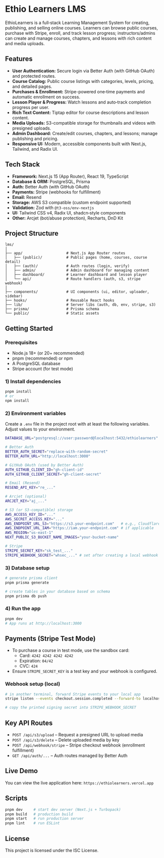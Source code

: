# Ethio Learners LMS

EthioLearners is a full‑stack Learning Management System for creating, publishing, and selling online courses. Learners can browse public courses, purchase with Stripe, enroll, and track lesson progress; instructors/admins can create and manage courses, chapters, and lessons with rich content and media uploads.

## Features

- **User Authentication:** Secure login via Better Auth (with GitHub OAuth) and protected routes.
- **Course Catalog:** Public course listings with categories, levels, pricing, and detailed pages.
- **Purchases & Enrollment:** Stripe-powered one‑time payments and automatic enrollment on success.
- **Lesson Player & Progress:** Watch lessons and auto‑track completion progress per user.
- **Rich Text Content:** Tiptap editor for course descriptions and lesson content.
- **Media Uploads:** S3-compatible storage for thumbnails and videos with presigned uploads.
- **Admin Dashboard:** Create/edit courses, chapters, and lessons; manage publishing and pricing.
- **Responsive UI:** Modern, accessible components built with Next.js, Tailwind, and Radix UI.

## Tech Stack

- **Framework:** Next.js 15 (App Router), React 19, TypeScript
- **Database & ORM:** PostgreSQL, Prisma
- **Auth:** Better Auth (with GitHub OAuth)
- **Payments:** Stripe (webhooks for fulfillment)
- **Email:** Resend
- **Storage:** AWS S3 compatible (custom endpoint supported)
- **Validation:** Zod with `@t3-oss/env-nextjs`
- **UI:** Tailwind CSS v4, Radix UI, shadcn‑style components
- **Other:** Arcjet (bot/abuse protection), Recharts, DnD Kit

## Project Structure

```
lms/
│
├── app/                    # Next.js App Router routes
│   ├── (public)/           # Public pages (home, courses, course detail)
│   ├── (auth)/             # Auth routes (login, verify)
│   ├── admin/              # Admin dashboard for managing content
│   ├── dashboard/          # Learner dashboard and lesson player
│   └── api/                # Route handlers (auth, s3, stripe webhook)
│
├── components/             # UI components (ui, editor, uploader, sidebar)
├── hooks/                  # Reusable React hooks
├── lib/                    # Server libs (auth, db, env, stripe, s3)
├── prisma/                 # Prisma schema
└── public/                 # Static assets
```

## Getting Started

### Prerequisites

- Node.js 18+ (or 20+ recommended)
- pnpm (recommended) or npm
- A PostgreSQL database
- Stripe account (for test mode)

### 1) Install dependencies

```bash
pnpm install
# or
npm install
```

### 2) Environment variables

Create a `.env` file in the project root with at least the following variables. Adjust values to your environment.

```bash
DATABASE_URL="postgresql://user:password@localhost:5432/ethiolearners"

# Better Auth
BETTER_AUTH_SECRET="replace-with-random-secret"
BETTER_AUTH_URL="http://localhost:3000"

# GitHub OAuth (used by Better Auth)
AUTH_GITHUB_CLIENT_ID="gh-client-id"
AUTH_GITHUB_CLIENT_SECRET="gh-client-secret"

# Email (Resend)
RESEND_API_KEY="re_..."

# Arcjet (optional)
ARCJET_KEY="aj_..."

# S3 (or S3-compatible) storage
AWS_ACCESS_KEY_ID="..."
AWS_SECRET_ACCESS_KEY="..."
AWS_ENDPOINT_URL_S3="https://s3.your-endpoint.com"   # e.g., Cloudflare R2/Bunny/AWS
AWS_ENDPOINT_URL_IAM="https://iam.your-endpoint.com" # if applicable
AWS_REGION="us-east-1"
NEXT_PUBLIC_S3_BUCKET_NAME_IMAGES="your-bucket-name"

# Stripe
STRIPE_SECRET_KEY="sk_test_..."
STRIPE_WEBHOOK_SECRET="whsec_..." # set after creating a local webhook
```

### 3) Database setup

```bash
# generate prisma client
pnpm prisma generate

# create tables in your database based on schema
pnpm prisma db push
```

### 4) Run the app

```bash
pnpm dev
# App runs at http://localhost:3000
```

## Payments (Stripe Test Mode)

- To purchase a course in test mode, use the sandbox card:
  - Card: `4242 4242 4242 4242`
  - Expiration: `04/42`
  - CVC: `424`
- Ensure `STRIPE_SECRET_KEY` is a test key and your webhook is configured.

### Webhook setup (local)

```bash
# in another terminal, forward Stripe events to your local app
stripe listen --events checkout.session.completed --forward-to localhost:3000/api/webhook/stripe

# copy the printed signing secret into STRIPE_WEBHOOK_SECRET
```

## Key API Routes

- `POST /api/s3/upload` – Request a presigned URL to upload media
- `POST /api/s3/delete` – Delete uploaded media by key
- `POST /api/webhook/stripe` – Stripe checkout webhook (enrollment fulfillment)
- `GET /api/auth/...` – Auth routes managed by Better Auth

## Live Demo

You can view the live application here: `https://ethiolearners.vercel.app`

## Scripts

```bash
pnpm dev     # start dev server (Next.js + Turbopack)
pnpm build   # production build
pnpm start   # run production server
pnpm lint    # run ESLint
```

## License

This project is licensed under the ISC License.
